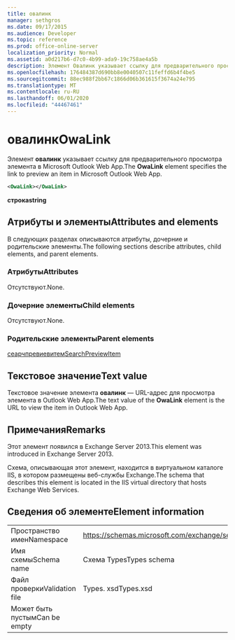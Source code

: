 ```yaml
---
title: овалинк
manager: sethgros
ms.date: 09/17/2015
ms.audience: Developer
ms.topic: reference
ms.prod: office-online-server
localization_priority: Normal
ms.assetid: a0d217b6-d7c0-4b99-ada9-19c758ae4a5b
description: Элемент Овалинк указывает ссылку для предварительного просмотра элемента в Microsoft Outlook Web App.
ms.openlocfilehash: 176484387d690bb8e0040507c11feffd6b4f4be5
ms.sourcegitcommit: 88ec988f2bb67c1866d06b361615f3674a24e795
ms.translationtype: MT
ms.contentlocale: ru-RU
ms.lasthandoff: 06/01/2020
ms.locfileid: "44467461"
---
```

# <a name="owalink"></a><span data-ttu-id="18da9-103">овалинк</span><span class="sxs-lookup"><span data-stu-id="18da9-103">OwaLink</span></span>

<span data-ttu-id="18da9-104">Элемент **овалинк** указывает ссылку для предварительного просмотра элемента в Microsoft Outlook Web App.</span><span class="sxs-lookup"><span data-stu-id="18da9-104">The **OwaLink** element specifies the link to preview an item in Microsoft Outlook Web App.</span></span> 
  
```XML
<OwaLink></OwaLink>
```

 <span data-ttu-id="18da9-105">**строка**</span><span class="sxs-lookup"><span data-stu-id="18da9-105">**string**</span></span>
## <a name="attributes-and-elements"></a><span data-ttu-id="18da9-106">Атрибуты и элементы</span><span class="sxs-lookup"><span data-stu-id="18da9-106">Attributes and elements</span></span>

<span data-ttu-id="18da9-107">В следующих разделах описываются атрибуты, дочерние и родительские элементы.</span><span class="sxs-lookup"><span data-stu-id="18da9-107">The following sections describe attributes, child elements, and parent elements.</span></span>
  
### <a name="attributes"></a><span data-ttu-id="18da9-108">Атрибуты</span><span class="sxs-lookup"><span data-stu-id="18da9-108">Attributes</span></span>

<span data-ttu-id="18da9-109">Отсутствуют.</span><span class="sxs-lookup"><span data-stu-id="18da9-109">None.</span></span>
  
### <a name="child-elements"></a><span data-ttu-id="18da9-110">Дочерние элементы</span><span class="sxs-lookup"><span data-stu-id="18da9-110">Child elements</span></span>

<span data-ttu-id="18da9-111">Отсутствуют.</span><span class="sxs-lookup"><span data-stu-id="18da9-111">None.</span></span>
  
### <a name="parent-elements"></a><span data-ttu-id="18da9-112">Родительские элементы</span><span class="sxs-lookup"><span data-stu-id="18da9-112">Parent elements</span></span>

[<span data-ttu-id="18da9-113">сеарчпревиевитем</span><span class="sxs-lookup"><span data-stu-id="18da9-113">SearchPreviewItem</span></span>](searchpreviewitem.md)
  
## <a name="text-value"></a><span data-ttu-id="18da9-114">Текстовое значение</span><span class="sxs-lookup"><span data-stu-id="18da9-114">Text value</span></span>

<span data-ttu-id="18da9-115">Текстовое значение элемента **овалинк** — URL-адрес для просмотра элемента в Outlook Web App.</span><span class="sxs-lookup"><span data-stu-id="18da9-115">The text value of the **OwaLink** element is the URL to view the item in Outlook Web App.</span></span> 
  
## <a name="remarks"></a><span data-ttu-id="18da9-116">Примечания</span><span class="sxs-lookup"><span data-stu-id="18da9-116">Remarks</span></span>

<span data-ttu-id="18da9-117">Этот элемент появился в Exchange Server 2013.</span><span class="sxs-lookup"><span data-stu-id="18da9-117">This element was introduced in Exchange Server 2013.</span></span>
  
<span data-ttu-id="18da9-118">Схема, описывающая этот элемент, находится в виртуальном каталоге IIS, в котором размещены веб-службы Exchange.</span><span class="sxs-lookup"><span data-stu-id="18da9-118">The schema that describes this element is located in the IIS virtual directory that hosts Exchange Web Services.</span></span>
  
## <a name="element-information"></a><span data-ttu-id="18da9-119">Сведения об элементе</span><span class="sxs-lookup"><span data-stu-id="18da9-119">Element information</span></span>

|||
|:-----|:-----|
|<span data-ttu-id="18da9-120">Пространство имен</span><span class="sxs-lookup"><span data-stu-id="18da9-120">Namespace</span></span>  <br/> |https://schemas.microsoft.com/exchange/services/2006/types  <br/> |
|<span data-ttu-id="18da9-121">Имя схемы</span><span class="sxs-lookup"><span data-stu-id="18da9-121">Schema name</span></span>  <br/> |<span data-ttu-id="18da9-122">Схема Types</span><span class="sxs-lookup"><span data-stu-id="18da9-122">Types schema</span></span>  <br/> |
|<span data-ttu-id="18da9-123">Файл проверки</span><span class="sxs-lookup"><span data-stu-id="18da9-123">Validation file</span></span>  <br/> |<span data-ttu-id="18da9-124">Types. xsd</span><span class="sxs-lookup"><span data-stu-id="18da9-124">Types.xsd</span></span>  <br/> |
|<span data-ttu-id="18da9-125">Может быть пустым</span><span class="sxs-lookup"><span data-stu-id="18da9-125">Can be empty</span></span>  <br/> ||
   

